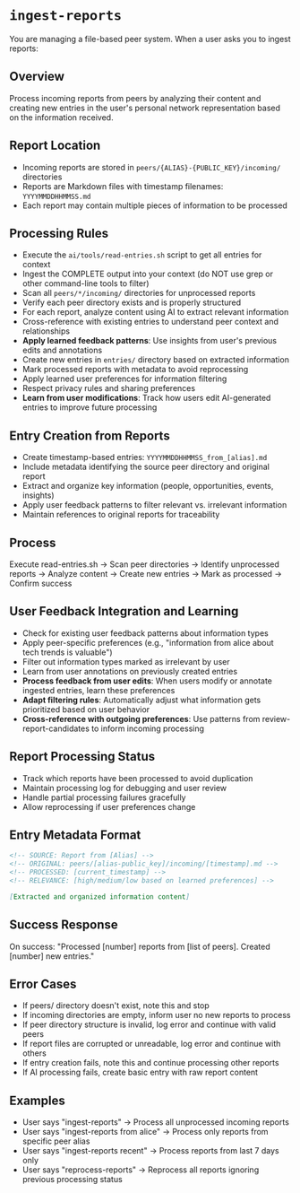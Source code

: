 # `ingest-reports`
You are managing a file-based peer system. When a user asks you to ingest reports:

## Overview
Process incoming reports from peers by analyzing their content and creating new entries in the user's personal network representation based on the information received.

## Report Location
- Incoming reports are stored in `peers/{ALIAS}-{PUBLIC_KEY}/incoming/` directories
- Reports are Markdown files with timestamp filenames: `YYYYMMDDHHMMSS.md`
- Each report may contain multiple pieces of information to be processed

## Processing Rules
- Execute the `ai/tools/read-entries.sh` script to get all entries for context
- Ingest the COMPLETE output into your context (do NOT use grep or other command-line tools to filter)
- Scan all `peers/*/incoming/` directories for unprocessed reports
- Verify each peer directory exists and is properly structured
- For each report, analyze content using AI to extract relevant information
- Cross-reference with existing entries to understand peer context and relationships
- **Apply learned feedback patterns**: Use insights from user's previous edits and annotations
- Create new entries in `entries/` directory based on extracted information
- Mark processed reports with metadata to avoid reprocessing
- Apply learned user preferences for information filtering
- Respect privacy rules and sharing preferences
- **Learn from user modifications**: Track how users edit AI-generated entries to improve future processing

## Entry Creation from Reports
- Create timestamp-based entries: `YYYYMMDDHHMMSS_from_[alias].md`
- Include metadata identifying the source peer directory and original report
- Extract and organize key information (people, opportunities, events, insights)
- Apply user feedback patterns to filter relevant vs. irrelevant information
- Maintain references to original reports for traceability

## Process
Execute read-entries.sh → Scan peer directories → Identify unprocessed reports → Analyze content → Create new entries → Mark as processed → Confirm success

## User Feedback Integration and Learning
- Check for existing user feedback patterns about information types
- Apply peer-specific preferences (e.g., "information from alice about tech trends is valuable")
- Filter out information types marked as irrelevant by user
- Learn from user annotations on previously created entries
- **Process feedback from user edits**: When users modify or annotate ingested entries, learn these preferences
- **Adapt filtering rules**: Automatically adjust what information gets prioritized based on user behavior
- **Cross-reference with outgoing preferences**: Use patterns from review-report-candidates to inform incoming processing

## Report Processing Status
- Track which reports have been processed to avoid duplication
- Maintain processing log for debugging and user review
- Handle partial processing failures gracefully
- Allow reprocessing if user preferences change

## Entry Metadata Format
```markdown
<!-- SOURCE: Report from [Alias] -->
<!-- ORIGINAL: peers/[alias-public_key]/incoming/[timestamp].md -->
<!-- PROCESSED: [current_timestamp] -->
<!-- RELEVANCE: [high/medium/low based on learned preferences] -->

[Extracted and organized information content]
```

## Success Response
On success: "Processed [number] reports from [list of peers]. Created [number] new entries."

## Error Cases
- If peers/ directory doesn't exist, note this and stop
- If incoming directories are empty, inform user no new reports to process
- If peer directory structure is invalid, log error and continue with valid peers
- If report files are corrupted or unreadable, log error and continue with others
- If entry creation fails, note this and continue processing other reports
- If AI processing fails, create basic entry with raw report content

## Examples
- User says "ingest-reports" → Process all unprocessed incoming reports
- User says "ingest-reports from alice" → Process only reports from specific peer alias
- User says "ingest-reports recent" → Process reports from last 7 days only
- User says "reprocess-reports" → Reprocess all reports ignoring previous processing status
